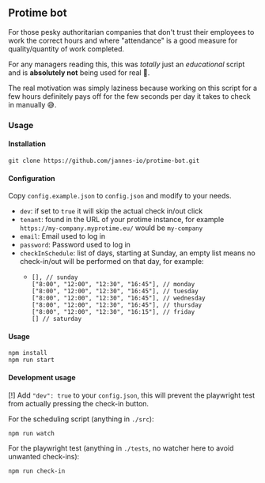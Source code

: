 ## Protime bot

For those pesky authoritarian companies that don't trust their employees to work the correct hours and where "attendance" is a good measure for quality/quantity of work completed.

For any managers reading this, this was *totally* just an *educational* script and is **absolutely not** being used for real 👀.

The real motivation was simply laziness because working on this script for a few hours definitely pays off for the few seconds per day it takes to check in manually 😅. 

### Usage

#### Installation
```
git clone https://github.com/jannes-io/protime-bot.git
```
#### Configuration
Copy `config.example.json` to `config.json` and modify to your needs.

- `dev`: if set to `true` it will skip the actual check in/out click
- `tenant`: found in the URL of your protime instance, for example `https://my-company.myprotime.eu/` would be `my-company`
- `email`: Email used to log in
- `password`: Password used to log in
- `checkInSchedule`: list of days, starting at Sunday, an empty list means no check-in/out will be performed on that day, for example:
  - ```
    [], // sunday
    ["8:00", "12:00", "12:30", "16:45"], // monday
    ["8:00", "12:00", "12:30", "16:45"], // tuesday
    ["8:00", "12:00", "12:30", "16:45"], // wednesday
    ["8:00", "12:00", "12:30", "16:45"], // thursday
    ["8:00", "12:00", "12:30", "16:15"], // friday
    [] // saturday
    ```

#### Usage
```
npm install
npm run start
```
#### Development usage
[!] Add `"dev": true` to your `config.json`, this will prevent the playwright test from actually pressing the check-in button.

For the scheduling script (anything in `./src`):
```
npm run watch
```

For the playwright test (anything in `./tests`, no watcher here to avoid unwanted check-ins):
```
npm run check-in
```
